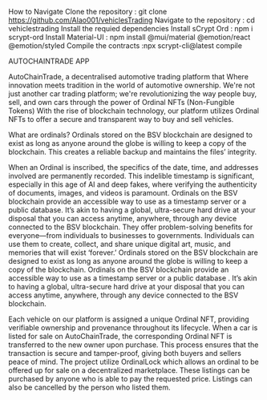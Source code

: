 

How to Navigate
Clone the repository : git clone https://github.com/Alao001/vehiclesTrading
Navigate to the repository : cd vehiclestrading
Install the requied dependencies 
Install sCrypt Ord  : npm i scrypt-ord 
Install Material-UI : npm install @mui/material @emotion/react @emotion/styled
Compile the contracts :npx scrypt-cli@latest compile

AUTOCHAINTRADE APP

AutoChainTrade, a decentralised automotive trading platform that Where innovation meets tradition in the world of automotive ownership. We're not just another car trading platform; we're revolutionizing the way people buy, sell, and own cars through the power of Ordinal NFTs (Non-Fungible Tokens)
 With the rise of blockchain technology, our platform utilizes Ordinal NFTs to offer a secure and transparent way to buy and sell vehicles.

 What are ordinals?
Ordinals stored on the BSV blockchain are designed to exist as long as anyone around the globe is willing to keep a copy of the blockchain. This creates a reliable backup and maintains the files’ integrity.

When an Ordinal is inscribed, the specifics of the date, time, and addresses involved are permanently recorded. This indelible timestamp is significant, especially in this age of AI and deep fakes, where verifying the authenticity of documents, images, and videos is paramount.
Ordinals on the BSV blockchain provide an accessible way to use as a timestamp server or a public database. It’s akin to having a global, ultra-secure hard drive at your disposal that you can access anytime, anywhere, through any device connected to the BSV blockchain. They offer problem-solving benefits for everyone—from individuals to businesses to governments. Individuals can use them to create, collect, and share unique digital art, music, and memories that will exist ‘forever.’
 Ordinals stored on the BSV blockchain are designed to exist as long as anyone around the globe is willing to keep a copy of the blockchain. Ordinals on the BSV blockchain provide an accessible way to use as a timestamp server or a public database . It’s akin to having a global, ultra-secure hard drive at your disposal that you can access anytime, anywhere, through any device connected to the BSV blockchain. 
 
 Each vehicle on our platform is assigned a unique Ordinal NFT, providing verifiable ownership and provenance throughout its lifecycle.
When a car is listed for sale on AutoChainTrade, the corresponding Ordinal NFT is transferred to the new owner upon purchase. This process ensures that the transaction is secure and tamper-proof, giving both buyers and sellers peace of mind.
The project utilize OrdinalLock which allows an ordinal to be offered up for sale on a decentralized marketplace. These listings can be purchased by anyone who is able to pay the requested price. Listings can also be cancelled by the person who listed them.
